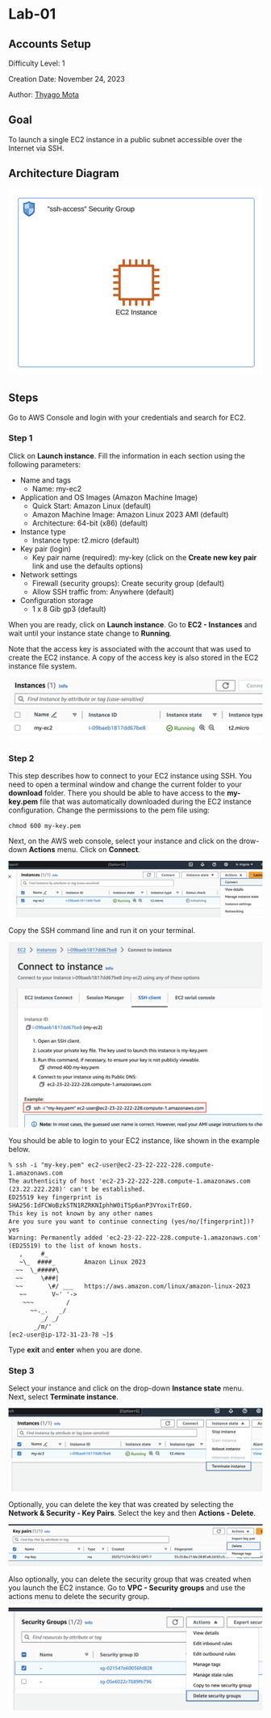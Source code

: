 # Lab-01

## Accounts Setup

Difficulty Level: 1

Creation Date: November 24, 2023

Author: [Thyago Mota](https://github.com/thyagomota)

## Goal

To launch a single EC2 instance in a public subnet accessible over the Internet via SSH. 

## Architecture Diagram

![pic1.png](pics/pic1.png)

## Steps 

Go to AWS Console and login with your credentials and search for EC2. 

### Step 1 

Click on **Launch instance**. Fill the information in each section using the following parameters: 

* Name and tags
    * Name: my-ec2
* Application and OS Images (Amazon Machine Image)
    * Quick Start: Amazon Linux (default)
    * Amazon Machine Image: Amazon Linux 2023 AMI (default)
    * Architecture: 64-bit (x86) (default)
* Instance type
    * Instance type: t2.micro (default)
* Key pair (login)
    * Key pair name (required): my-key (click on the **Create new key pair** link and use the defaults options)
* Network settings
    * Firewall (security groups): Create security group (default)
    * Allow SSH traffic from: Anywhere (default)
* Configuration storage
    * 1 x 8 Gib gp3 (default)

When you are ready, click on **Launch instance**. Go to **EC2 - Instances** and wait until your instance state change to **Running**.

Note that the access key is associated with the account that was used to create the EC2 instance. A copy of the access key is also stored in the EC2 instance file system. 

![pic2.png](pics/pic2.png)

### Step 2

This step describes how to connect to your EC2 instance using SSH. You need to open a terminal window and change the current folder to your **download** folder. There you should be able to have access to the **my-key.pem** file that was automatically downloaded during the EC2 instance configuration. Change the permissions to the pem file using: 

```
chmod 600 my-key.pem
```

Next, on the AWS web console, select your instance and click on the drow-down **Actions** menu. Click on **Connect**. 

![pic3.png](pics/pic3.png)

Copy the SSH command line and run it on your terminal. 

![pic4.png](pics/pic4.png)

You should be able to login to your EC2 instance, like shown in the example below. 

```
% ssh -i "my-key.pem" ec2-user@ec2-23-22-222-228.compute-1.amazonaws.com
The authenticity of host 'ec2-23-22-222-228.compute-1.amazonaws.com (23.22.222.228)' can't be established.
ED25519 key fingerprint is SHA256:IdFCWoBzkSTN1RZRKNIphhW0iTSp6anP3VYoxiTrEG0.
This key is not known by any other names
Are you sure you want to continue connecting (yes/no/[fingerprint])? yes
Warning: Permanently added 'ec2-23-22-222-228.compute-1.amazonaws.com' (ED25519) to the list of known hosts.
   ,     #_
   ~\_  ####_        Amazon Linux 2023
  ~~  \_#####\
  ~~     \###|
  ~~       \#/ ___   https://aws.amazon.com/linux/amazon-linux-2023
   ~~       V~' '->
    ~~~         /
      ~~._.   _/
         _/ _/
       _/m/'
[ec2-user@ip-172-31-23-78 ~]$ 
```

Type **exit** and **enter** when you are done. 

### Step 3

Select your instance and click on the drop-down **Instance state** menu. Next, select **Terminate instance**. 

![pic5.png](pics/pic5.png)

Optionally, you can delete the key that was created by selecting the **Network & Security - Key Pairs**. Select the key and then **Actions - Delete**. 

![pic6.png](pics/pic6.png)

Also optionally, you can delete the security group that was created when you launch the EC2 instance. Go to **VPC - Security groups** and use the actions menu to delete the security group. 

![pic7.png](pics/pic7.png)